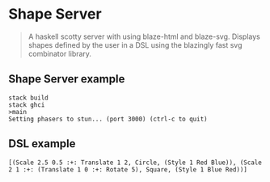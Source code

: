 # Shape Server
> A haskell scotty server with using blaze-html and blaze-svg. Displays shapes defined by the user in a DSL using the blazingly fast svg combinator library.
## Shape Server example
```
stack build
stack ghci
>main
Setting phasers to stun... (port 3000) (ctrl-c to quit)
```
## DSL example
```
[(Scale 2.5 0.5 :+: Translate 1 2, Circle, (Style 1 Red Blue)), (Scale 2 1 :+: (Translate 1 0 :+: Rotate 5), Square, (Style 1 Blue Red))]
```
